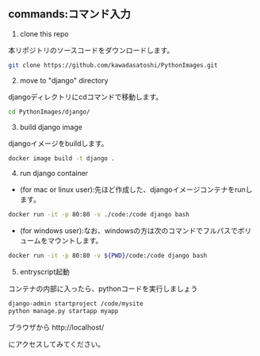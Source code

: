 

## commands:コマンド入力


1. clone this repo

本リポジトリのソースコードをダウンロードします。

```sh
git clone https://github.com/kawadasatoshi/PythonImages.git
```


2. move to "django" directory

djangoディレクトリにcdコマンドで移動します。

```sh
cd PythonImages/django/
```


3. build django image

djangoイメージをbuildします。

```sh
docker image build -t django .
```


4. run django container

- (for mac or linux user):先ほど作成した、djangoイメージコンテナをrunします。

```sh
docker run -it -p 80:80 -v ./code:/code django bash
```

- (for windows user):なお、windowsの方は次のコマンドでフルパスでボリュームをマウントします。

```sh
docker run -it -p 80:80 -v ${PWD}/code:/code django bash
```

5. entryscript起動

コンテナの内部に入ったら、pythonコードを実行しましょう

```sh
django-admin startproject /code/mysite
python manage.py startapp myapp
```


ブラウザから http://localhost/

にアクセスしてみてください。
    





